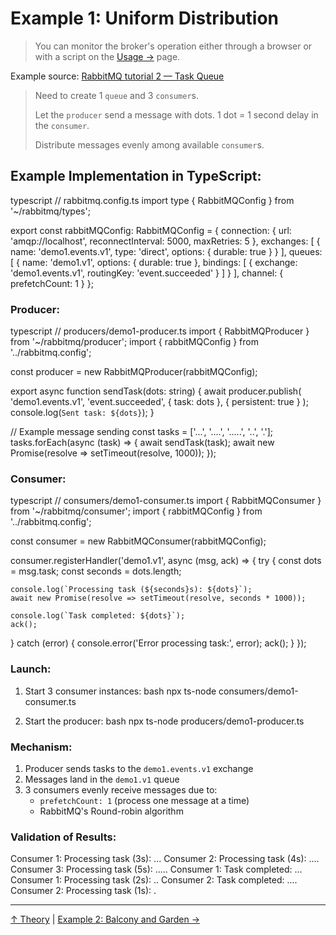 # Example 1: Uniform Distribution

> You can monitor the broker's operation either through a browser or with a script on the [Usage →](docs/3_page.md) page.

Example source: [RabbitMQ tutorial 2 — Task Queue](https://habr.com/ru/articles/150134/)

> Need to create 1 `queue` and 3 `consumer`s.
>
> Let the `producer` send a message with dots. 1 dot = 1 second delay in the `consumer`.
>
> Distribute messages evenly among available `consumer`s.

## Example Implementation in TypeScript:

typescript
// rabbitmq.config.ts
import type { RabbitMQConfig } from '~/rabbitmq/types';

export const rabbitMQConfig: RabbitMQConfig = {
  connection: {
    url: 'amqp://localhost',
    reconnectInterval: 5000,
    maxRetries: 5
  },
  exchanges: [
    {
      name: 'demo1.events.v1',
      type: 'direct',
      options: { durable: true }
    }
  ],
  queues: [
    {
      name: 'demo1.v1',
      options: { durable: true },
      bindings: [
        {
          exchange: 'demo1.events.v1',
          routingKey: 'event.succeeded'
        }
      ]
    }
  ],
  channel: {
    prefetchCount: 1
  }
};


### Producer:
typescript
// producers/demo1-producer.ts
import { RabbitMQProducer } from '~/rabbitmq/producer';
import { rabbitMQConfig } from '../rabbitmq.config';

const producer = new RabbitMQProducer(rabbitMQConfig);

export async function sendTask(dots: string) {
  await producer.publish(
    'demo1.events.v1',
    'event.succeeded',
    { task: dots },
    { persistent: true }
  );
  console.log(`Sent task: ${dots}`);
}

// Example message sending
const tasks = ['...', '....', '.....', '..', '.'];
tasks.forEach(async (task) => {
  await sendTask(task);
  await new Promise(resolve => setTimeout(resolve, 1000));
});


### Consumer:
typescript
// consumers/demo1-consumer.ts
import { RabbitMQConsumer } from '~/rabbitmq/consumer';
import { rabbitMQConfig } from '../rabbitmq.config';

const consumer = new RabbitMQConsumer(rabbitMQConfig);

consumer.registerHandler('demo1.v1', async (msg, ack) => {
  try {
    const dots = msg.task;
    const seconds = dots.length;
    
    console.log(`Processing task (${seconds}s): ${dots}`);
    await new Promise(resolve => setTimeout(resolve, seconds * 1000));
    
    console.log(`Task completed: ${dots}`);
    ack();
  } catch (error) {
    console.error('Error processing task:', error);
    ack();
  }
});


### Launch:
1. Start 3 consumer instances:
bash
npx ts-node consumers/demo1-consumer.ts


2. Start the producer:
bash
npx ts-node producers/demo1-producer.ts


### Mechanism:
1. Producer sends tasks to the `demo1.events.v1` exchange
2. Messages land in the `demo1.v1` queue
3. 3 consumers evenly receive messages due to:
   - `prefetchCount: 1` (process one message at a time)
   - RabbitMQ's Round-robin algorithm

### Validation of Results:

Consumer 1: Processing task (3s): ...
Consumer 2: Processing task (4s): ....
Consumer 3: Processing task (5s): .....
Consumer 1: Task completed: ...
Consumer 1: Processing task (2s): ..
Consumer 2: Task completed: ....
Consumer 2: Processing task (1s): .


---

[↑ Theory](docs/1_page.md) | [Example 2: Balcony and Garden →](docs/demo/2_page.md)